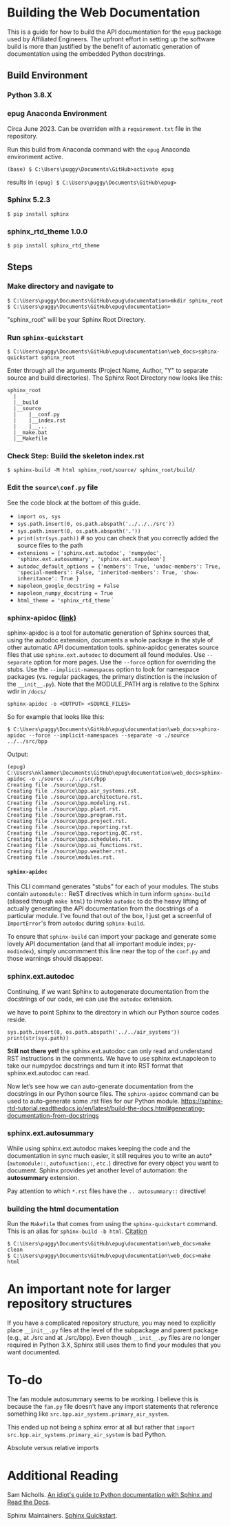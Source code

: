 # Building the Web Documentation

This is a guide for how to build the API documentation for the `epug` package used by Affiliated Engineers. The upfront effort in setting up the software build is more than justified by the benefit of automatic generation of documentation using the embedded Python docstrings.

## Build Environment

### Python 3.8.X

### epug Anaconda Environment
Circa June 2023. Can be overriden with a `requirement.txt` file in the repository.

Run this build from Anaconda command with the `epug` Anaconda environment active.

```(base) $ C:\Users\puggy\Documents\GitHub>activate epug``` 

results in 
```(epug) $ C:\Users\puggy\Documents\GitHub\epug>```


### Sphinx 5.2.3
```$ pip install sphinx```

### sphinx_rtd_theme 1.0.0
```$ pip install sphinx_rtd_theme```


## Steps

### Make directory and navigate to

```
$ C:\Users\puggy\Documents\GitHub\epug\documentation>mkdir sphinx_root
$ C:\Users\puggy\Documents\GitHub\epug\documentation>
```
"sphinx_root" will be your Sphinx Root Directory.

### Run `sphinx-quickstart`

```
$ C:\Users\puggy\Documents\GitHub\epug\documentation\web_docs>sphinx-quickstart sphinx_root
```

Enter through all the arguments (Project Name, Author, "Y" to separate source and build directories). The Sphinx Root Directory now looks like this:

```
sphinx_root
  |
  |__build
  |__source
  |    |__conf.py
  |    |__index.rst
  |    |__...
  |__make.bat
  |__Makefile
```
### Check Step: Build the skeleton index.rst
```
$ sphinx-build -M html sphinx_root/source/ sphinx_root/build/
```


### Edit the `source\conf.py` file

See the code block at the bottom of this guide.

* `import os, sys`
* `sys.path.insert(0, os.path.abspath('../../../src'))`
* `sys.path.insert(0, os.path.abspath('.'))`
* `print(str(sys.path))` # so you can check that you correctly added the source files to the path
* `extensions = ['sphinx.ext.autodoc', 'numpydoc', 'sphinx.ext.autosummary', 'sphinx.ext.napoleon']`
* `autodoc_default_options = {'members': True, 'undoc-members': True, 'special-members': False, 'inherited-members': True, 'show-inheritance': True }`
* `napoleon_google_docstring = False`
* `napoleon_numpy_docstring = True`
* `html_theme = 'sphinx_rtd_theme`
     `

### sphinx-apidoc [(link)](https://www.sphinx-doc.org/en/master/man/sphinx-apidoc.html#sphinx-apidoc)

sphinx-apidoc is a tool for automatic generation of Sphinx sources that, using the autodoc extension, documents a whole package in the style of other automatic API documentation tools. sphinx-apidoc generates source files that use `sphinx.ext.autodoc` to document all found modules.  Use `--separate` option for more pages. Use the `--force` option for overriding the stubs. Use the `--implicit-namespaces` option to look for namespace packages (vs. regular packages, the primary distinction is the inclusion of the `__init__.py`). Note that the MODULE_PATH arg is relative to the Sphinx wdir in `/docs/` 

```
sphinx-apidoc -o <OUTPUT> <SOURCE_FILES>
```

So for example that looks like this:

```
$ C:\Users\puggy\Documents\GitHub\epug\documentation\web_docs>sphinx-apidoc --force --implicit-namespaces --separate -o ./source ../../src/bpp
```

Output:
```
(epug) C:\Users\nklammer\Documents\GitHub\epug\documentation\web_docs>sphinx-apidoc -o ./source ../../src/bpp
Creating file ./source\bpp.rst.
Creating file ./source\bpp.air_systems.rst. 
Creating file ./source\bpp.architecture.rst.
Creating file ./source\bpp.modeling.rst.
Creating file ./source\bpp.plant.rst.
Creating file ./source\bpp.program.rst.
Creating file ./source\bpp.project.rst.
Creating file ./source\bpp.reporting.rst.
Creating file ./source\bpp.reporting.QC.rst.
Creating file ./source\bpp.schedules.rst.
Creating file ./source\bpp.ui_functions.rst.
Creating file ./source\bpp.weather.rst.
Creating file ./source\modules.rst.
```

#### `sphinx-apidoc`
This CLI command generates "stubs" for each of your modules. The stubs contain `automodule::` ReST directives which in turn inform `sphinx-build` (aliased through `make html`) to invoke `autodoc` to do the heavy lifting of actually generating the API documentation from the docstrings of a particular module. I've found that out of the box, I just get a screenful of `ImportError`'s from `autodoc` during `sphinx-build`.

To ensure that `sphinx-build` can import your package and generate some lovely API documentation (and that all important module index; `py-modindex`), simply uncommment this line near the top of the `conf.py` and those warnings should disappear.

### sphinx.ext.autodoc
Continuing, if we want Sphinx to autogenerate documentation from the docstrings of our code, we can use the `autodoc` extension. 

we have to point Sphinx to the directory in which our Python source codes reside. 
```
sys.path.insert(0, os.path.abspath('../../air_systems'))
print(str(sys.path))
```
**Still not there yet!**  the sphinx.ext.autodoc can only read and understand RST instructions in the comments. We have to use sphinx.ext.napoleon to take our numpydoc docstrings and turn it into RST format that sphinx.ext.autodoc can read.


Now let’s see how we can auto-generate documentation from the docstrings in our Python source files. The `sphinx-apidoc` command can be used to auto-generate some .rst files for our Python module.
 https://sphinx-rtd-tutorial.readthedocs.io/en/latest/build-the-docs.html#generating-documentation-from-docstrings


### sphinx.ext.autosummary
While using sphinx.ext.autodoc makes keeping the code and the documentation in sync much easier, it still requires you to write an auto* (`automodule::`, `autofunction::`, `etc.`) directive for every object you want to document. Sphinx provides yet another level of automation: the **autosummary** extension.

Pay attention to which `*.rst` files have the `.. autosummary::` directive!

### building the html documentation

Run the `Makefile` that comes from using the `sphinx-quickstart` command. This is an
alias for `sphinx-build -b html`. [Citation](https://www.sphinx-doc.org/en/master/man/sphinx-build.html)

```
$ C:\Users\puggy\Documents\GitHub\epug\documentation\web_docs>make clean
$ C:\Users\puggy\Documents\GitHub\epug\documentation\web_docs>make html
```
# An important note for larger repository structures

If you have a complicated repository structure, you may need to explicitly place `__init__.py` files at the level of the subpackage and parent package (e.g., at ./src and at ./src/bpp). Even though `__init__.py` files are no longer required in Python 3.X, Sphinx still uses them to find your modules that you want documented.

# To-do

The fan module autosummary seems to be working. I believe this is because the `fan.py` file doesn't have any import statements that reference something like `src.bpp.air_systems.primary_air_system`.

This ended up not being a sphinx error at all but rather that `import src.bpp.air_systems.primary_air_system` is bad Python.

Absolute versus relative imports

# Additional Reading

Sam Nicholls. [An idiot's guide to Python documentation with Sphinx and Read the Docs](https://samnicholls.net/2016/06/15/how-to-sphinx-readthedocs/).

Sphinx Maintainers. [Sphinx Quickstart](https://www.sphinx-doc.org/en/master/usage/quickstart.html).


